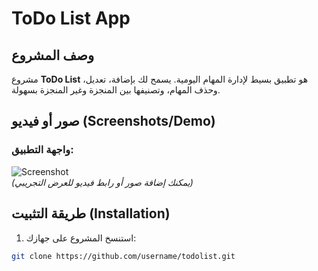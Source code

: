 # ToDo List App

## وصف المشروع
مشروع **ToDo List** هو تطبيق بسيط لإدارة المهام اليومية. يسمح لك بإضافة، تعديل، وحذف المهام، وتصنيفها بين المنجزة وغير المنجزة بسهولة.

## صور أو فيديو (Screenshots/Demo)
### واجهة التطبيق:
![Screenshot](./screenshots/todolist.png)  
*(يمكنك إضافة صور أو رابط فيديو للعرض التجريبي)*

## طريقة التثبيت (Installation)
1. استنسخ المشروع على جهازك:
```bash
git clone https://github.com/username/todolist.git
